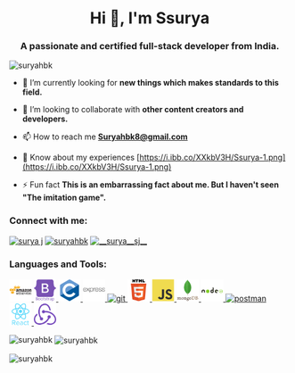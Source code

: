 <h1 align="center">Hi 👋, I'm Ssurya</h1>
<h3 align="center">A passionate and certified full-stack developer from India.</h3>

<p align="left"> <img src="https://komarev.com/ghpvc/?username=suryahbk&label=Profile%20views&color=0e75b6&style=flat" alt="suryahbk" /> </p>

- 🌱 I’m currently looking for **new things which makes standards to this field.**

- 👯 I’m looking to collaborate with **other content creators and developers.**

- 📫 How to reach me **Suryahbk8@gmail.com**

- 📄 Know about my experiences [https://i.ibb.co/XXkbV3H/Ssurya-1.png](https://i.ibb.co/XXkbV3H/Ssurya-1.png)

- ⚡ Fun fact **This is an embarrassing fact about me. But I haven't seen "The imitation game".**

<h3 align="left">Connect with me:</h3>
<p align="left">
<a href="https://linkedin.com/in/surya j" target="blank"><img align="center" src="https://raw.githubusercontent.com/rahuldkjain/github-profile-readme-generator/master/src/images/icons/Social/linked-in-alt.svg" alt="surya j" height="30" width="40" /></a>
<a href="https://codesandbox.com/suryahbk" target="blank"><img align="center" src="https://raw.githubusercontent.com/rahuldkjain/github-profile-readme-generator/master/src/images/icons/Social/codesandbox.svg" alt="suryahbk" height="30" width="40" /></a>
<a href="https://instagram.com/__surya__sj__" target="blank"><img align="center" src="https://raw.githubusercontent.com/rahuldkjain/github-profile-readme-generator/master/src/images/icons/Social/instagram.svg" alt="__surya__sj__" height="30" width="40" /></a>
</p>

<h3 align="left">Languages and Tools:</h3>
<p align="left"> <a href="https://aws.amazon.com" target="_blank" rel="noreferrer"> <img src="https://raw.githubusercontent.com/devicons/devicon/master/icons/amazonwebservices/amazonwebservices-original-wordmark.svg" alt="aws" width="40" height="40"/> </a> <a href="https://getbootstrap.com" target="_blank" rel="noreferrer"> <img src="https://raw.githubusercontent.com/devicons/devicon/master/icons/bootstrap/bootstrap-plain-wordmark.svg" alt="bootstrap" width="40" height="40"/> </a> <a href="https://www.cprogramming.com/" target="_blank" rel="noreferrer"> <img src="https://raw.githubusercontent.com/devicons/devicon/master/icons/c/c-original.svg" alt="c" width="40" height="40"/> </a> <a href="https://expressjs.com" target="_blank" rel="noreferrer"> <img src="https://raw.githubusercontent.com/devicons/devicon/master/icons/express/express-original-wordmark.svg" alt="express" width="40" height="40"/> </a> <a href="https://git-scm.com/" target="_blank" rel="noreferrer"> <img src="https://www.vectorlogo.zone/logos/git-scm/git-scm-icon.svg" alt="git" width="40" height="40"/> </a> <a href="https://www.w3.org/html/" target="_blank" rel="noreferrer"> <img src="https://raw.githubusercontent.com/devicons/devicon/master/icons/html5/html5-original-wordmark.svg" alt="html5" width="40" height="40"/> </a> <a href="https://developer.mozilla.org/en-US/docs/Web/JavaScript" target="_blank" rel="noreferrer"> <img src="https://raw.githubusercontent.com/devicons/devicon/master/icons/javascript/javascript-original.svg" alt="javascript" width="40" height="40"/> </a> <a href="https://www.mongodb.com/" target="_blank" rel="noreferrer"> <img src="https://raw.githubusercontent.com/devicons/devicon/master/icons/mongodb/mongodb-original-wordmark.svg" alt="mongodb" width="40" height="40"/> </a> <a href="https://nodejs.org" target="_blank" rel="noreferrer"> <img src="https://raw.githubusercontent.com/devicons/devicon/master/icons/nodejs/nodejs-original-wordmark.svg" alt="nodejs" width="40" height="40"/> </a> <a href="https://postman.com" target="_blank" rel="noreferrer"> <img src="https://www.vectorlogo.zone/logos/getpostman/getpostman-icon.svg" alt="postman" width="40" height="40"/> </a> <a href="https://reactjs.org/" target="_blank" rel="noreferrer"> <img src="https://raw.githubusercontent.com/devicons/devicon/master/icons/react/react-original-wordmark.svg" alt="react" width="40" height="40"/> </a> <a href="https://redux.js.org" target="_blank" rel="noreferrer"> <img src="https://raw.githubusercontent.com/devicons/devicon/master/icons/redux/redux-original.svg" alt="redux" width="40" height="40"/> </a> </p>

<p><img align="left" src="https://github-readme-stats.vercel.app/api/top-langs?username=suryahbk&show_icons=true&locale=en&layout=compact" alt="suryahbk" /></p>

<p>&nbsp;<img align="center" src="https://github-readme-stats.vercel.app/api?username=suryahbk&show_icons=true&locale=en" alt="suryahbk" /></p>

<p><img align="center" src="https://github-readme-streak-stats.herokuapp.com/?user=suryahbk&" alt="suryahbk" /></p>
